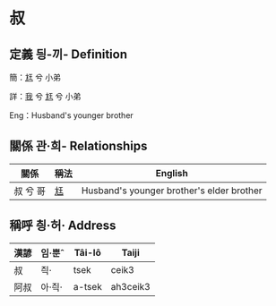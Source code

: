 # 叔
## 定義 딍-끼- Definition
簡：[尪](member17.md) 兮 小弟

詳：[我](member1.md) 兮 [尪](member17.md) 兮 小弟

Eng：Husband's younger brother

## 關係 관·희- Relationships

關係 | 稱法 | English
--- | --- | --- 
叔 兮 哥 | [尪](member17.md) | Husband's younger brother's elder brother


## 稱呼 칑·허· Address

漢諺 | 임·뿐ˆ | Tâi-lô | Taiji
--- | --- | --- | --- 
叔 | 즥· | tsek | ceik3 
阿叔 | 아·즥· | a-tsek | ah3ceik3 
